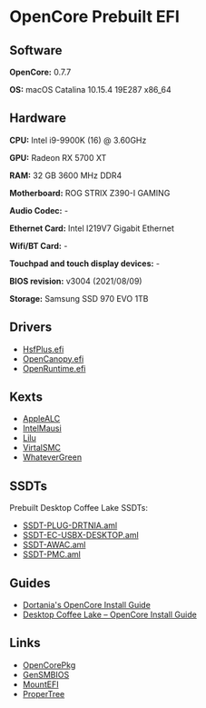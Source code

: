 # OpenCore Prebuilt EFI

## Software 

**OpenCore:** 0.7.7

**OS:** macOS Catalina 10.15.4 19E287 x86_64

## Hardware

**CPU:** Intel i9-9900K (16) @ 3.60GHz

**GPU:** Radeon RX 5700 XT

**RAM:** 32 GB 3600 MHz DDR4

**Motherboard:** ROG STRIX Z390-I GAMING

**Audio Codec:** -

**Ethernet Card:** Intel I219V7 Gigabit Ethernet

**Wifi/BT Card:** -

**Touchpad and touch display devices:** -

**BIOS revision:** v3004 (2021/08/09)

**Storage:** Samsung SSD 970 EVO 1TB

## Drivers

- [HsfPlus.efi](https://github.com/acidanthera/OcBinaryData/blob/master/Drivers/HfsPlus.efi)
- [OpenCanopy.efi](https://github.com/acidanthera/OpenCorePkg/releases)
- [OpenRuntime.efi](https://github.com/acidanthera/OpenCorePkg/releases)

## Kexts

- [AppleALC](https://github.com/acidanthera/AppleALC/releases)
- [IntelMausi](https://github.com/acidanthera/IntelMausi/releases)
- [Lilu](https://github.com/acidanthera/Lilu/releases)
- [VirtalSMC](https://github.com/acidanthera/VirtualSMC/releases)
- [WhateverGreen](https://github.com/acidanthera/WhateverGreen/releases)

## SSDTs

Prebuilt Desktop Coffee Lake SSDTs:

- [SSDT-PLUG-DRTNIA.aml](https://github.com/dortania/Getting-Started-With-ACPI/blob/master/extra-files/compiled/SSDT-PLUG-DRTNIA.aml)
- [SSDT-EC-USBX-DESKTOP.aml](https://github.com/dortania/Getting-Started-With-ACPI/blob/master/extra-files/compiled/SSDT-EC-USBX-DESKTOP.aml)
- [SSDT-AWAC.aml](https://github.com/dortania/Getting-Started-With-ACPI/blob/master/extra-files/compiled/SSDT-AWAC.aml)
- [SSDT-PMC.aml](https://github.com/dortania/Getting-Started-With-ACPI/blob/master/extra-files/compiled/SSDT-PMC.aml)

## Guides

- [Dortania's OpenCore Install Guide](https://dortania.github.io/OpenCore-Install-Guide/)
- [Desktop Coffee Lake – OpenCore Install Guide](https://dortania.github.io/OpenCore-Install-Guide/config.plist/coffee-lake.html#kernel)

## Links

- [OpenCorePkg](https://github.com/acidanthera/OpenCorePkg)
- [GenSMBIOS](https://github.com/corpnewt/GenSMBIOS)
- [MountEFI](https://github.com/corpnewt/MountEFI)
- [ProperTree](https://github.com/corpnewt/ProperTree)
